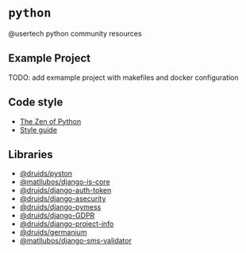 # `python`

@usertech python community resources

## Example Project

TODO: add exmample project with makefiles and docker configuration

## Code style

- [The Zen of Python](https://www.python.org/dev/peps/pep-0020/)
- [Style guide](https://www.python.org/dev/peps/pep-0008/)

## Libraries

- [@druids/pyston](https://github.com/druids/django-pyston)
- [@matllubos/django-is-core](https://github.com/matllubos/django-is-core)
- [@druids/django-auth-token](https://github.com/druids/django-auth-token)
- [@druids/django-asecurity](https://github.com/druids/django-security)
- [@druids/django-pymess](https://github.com/druids/django-pymess)
- [@druids/django-GDPR](https://github.com/druids/django-GDPR)
- [@druids/django-project-info](https://github.com/druids/django-project-info)
- [@druids/germanium](https://github.com/druids/germanium)
- [@matllubos/django-sms-validator](https://github.com/matllubos/django-sms-validator)
